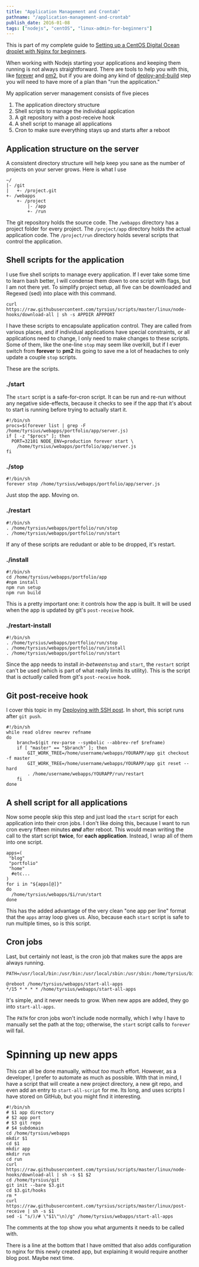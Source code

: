 ```yaml
---
title: "Application Management and Crontab"
pathname: "/application-management-and-crontab"
publish_date: 2016-01-08
tags: ["nodejs", "centOS", "linux-admin-for-beginners"]
---
```


This is part of my complete guide to [Setting up a CentOS Digital Ocean droplet with Nginx for beginners](/digital-ocean-for-beginners).

When working with Nodejs starting your applications and keeping them running is not always straightforward. There are tools to help you with this, like [forever](https://www.npmjs.com/package/forever) and [pm2](https://www.npmjs.com/package/pm2), but if you are doing any kind of [deploy-and-build](/deploying-applications-with-git-and-ssh) step you will need to have more of a plan than "run the application."

My application server management consists of five pieces

1. The application directory structure
2. Shell scripts to manage the individual application
3. A git repository with a post-receive hook
4. A shell script to manage all applications
5. Cron to make sure everything stays up and starts after a reboot

## Application structure on the server

A consistent directory structure will help keep you sane as the number of projects on your server grows. Here is what I use

    ~/
    |- /git
    |   +- /project.git
    +- /webapps
        +- /project
            |- /app
            +- /run
    

The git repository holds the source code. The `/webapps` directory has a project folder for every project. The `/project/app` directory holds the actual application code. The `/project/run` directory holds several scripts that control the application.

## Shell scripts for the application

I use five shell scripts to manage every application. If I ever take some time to learn bash better, I will condense them down to one script with flags, but I am not there yet. To simplify project setup, all five can be downloaded and Regexed (sed) into place with this command.

    curl https://raw.githubusercontent.com/tyrsius/scripts/master/linux/node-hooks/download-all | sh -s APPDIR APPPORT
    

I have these scripts to encapsulate application control. They are called from various places, and if individual applications have special constraints, or all applications need to change, I only need to make changes to these scripts. Some of them, like the one-line `stop` may seem like overkill, but if I ever switch from **forever** to **pm2** its going to save me a lot of headaches to only update a couple `stop` scripts.

These are the scripts.

### ./start

The `start` script is a safe-for-cron script. It can be run and re-run without any negative side-effects, because it checks to see if the app that it's about to start is running before trying to actually start it.

    #!/bin/sh
    procs=$(forever list | grep -F /home/tyrsius/webapps/portfolio/app/server.js)
    if [ -z "$procs" ]; then
      PORT=32101 NODE_ENV=production forever start \
        /home/tyrsius/webapps/portfolio/app/server.js
    fi
    

### ./stop

    #!/bin/sh
    forever stop /home/tyrsius/webapps/portfolio/app/server.js
    

Just stop the app. Moving on.

### ./restart

    #!/bin/sh
    . /home/tyrsius/webapps/portfolio/run/stop
    . /home/tyrsius/webapps/portfolio/run/start
    

If any of these scripts are redudant or able to be dropped, it's restart.

### ./install

    #!/bin/sh
    cd /home/tyrsius/webapps/portfolio/app
    #npm install
    npm run setup
    npm run build
    

This is a pretty important one: it controls how the app is built. It will be used when the app is updated by git's `post-receive` hook.

### ./restart-install

    #!/bin/sh
    . /home/tyrsius/webapps/portfolio/run/stop
    . /home/tyrsius/webapps/portfolio/run/install
    . /home/tyrsius/webapps/portfolio/run/start
    

Since the app needs to install *in-between*`stop` and `start`, the `restart` script can't be used (which is part of what really limits its utility). This is the script that is *actually* called from git's `post-receive` hook.

## Git post-receive hook

I cover this topic in my [Deploying with SSH post](/deploying-applications-with-git-and-ssh). In short, this script runs after `git push`.

    #!/bin/sh
    while read oldrev newrev refname  
    do  
        branch=$(git rev-parse --symbolic --abbrev-ref $refname)
        if [ "master" == "$branch" ]; then
            GIT_WORK_TREE=/home/username/webapps/YOURAPP/app git checkout -f master
            GIT_WORK_TREE=/home/username/webapps/YOURAPP/app git reset --hard
            . /home/username/webapps/YOURAPP/run/restart
        fi
    done  
    

## A shell script for all applications

Now some people skip this step and just load the `start` script for each application into their cron jobs. I don't like doing this, because I want to run cron every fifteen minutes ***and*** after reboot. This would mean writing the call to the start script **twice**, for **each application**. Instead, I wrap all of them into one script.

    apps=(
     "blog"
     "portfolio"
     "home"
      #etc...
    )
    for i in "${apps[@]}"
    do
      /home/tyrsius/webapps/$i/run/start
    done
    

This has the added advantage of the very clean "one app per line" format that the `apps` array loop gives us. Also, because each `start` script is safe to run multiple times, so is this script.

## Cron jobs

Last, but certainly not least, is the cron job that makes sure the apps are always running.

    PATH=/usr/local/bin:/usr/bin:/usr/local/sbin:/usr/sbin:/home/tyrsius/bin/node/bin
    
    @reboot /home/tyrsius/webapps/start-all-apps
    */15 * * * * /home/tyrsius/webapps/start-all-apps
    

It's simple, and it never needs to grow. When new apps are added, they go into `start-all-apps`.

The `PATH` for cron jobs won't include node normally, which I why I have to manually set the path at the top; otherwise, the `start` script calls to `forever` will fail.

# Spinning up new apps

This can all be done manually, without *too* much effort. However, as a developer, I prefer to automate as much as possible. WIth that in mind, I have a script that will create a new project directory, a new git repo, and even add an entry to `start-all-script` for me. Its long, and uses scripts I have stored on GitHub, but you might find it interesting.

    #!/bin/sh
    # $1 app directory
    # $2 app port
    # $3 git repo
    # $4 subdomain
    cd /home/tyrsius/webapps
    mkdir $1
    cd $1
    mkdir app
    mkdir run
    cd run
    curl https://raw.githubusercontent.com/tyrsius/scripts/master/linux/node-hooks/download-all | sh -s $1 $2
    cd /home/tyrsius/git
    git init --bare $3.git
    cd $3.git/hooks
    rm *
    curl https://raw.githubusercontent.com/tyrsius/scripts/master/linux/post-receive | sh -s $1
    sed -i "s/)/# \"$1\"\n)/g" /home/tyrsius/webapps/start-all-apps
    

The comments at the top show you what arguments it needs to be called with.

There is a line at the bottom that I have omitted that also adds configuration to nginx for this newly created app, but explaining it would require another blog post. Maybe next time.
